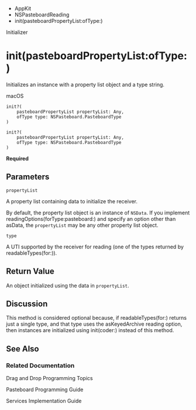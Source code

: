 

- AppKit
- NSPasteboardReading
-  init(pasteboardPropertyList:ofType:) 

Initializer

# init(pasteboardPropertyList:ofType:)

Initializes an instance with a property list object and a type string.

macOS

``` source
init?(
    pasteboardPropertyList propertyList: Any,
    ofType type: NSPasteboard.PasteboardType
)
```

``` source
init?(
    pasteboardPropertyList propertyList: Any,
    ofType type: NSPasteboard.PasteboardType
)
```

**Required**

## Parameters 

`propertyList`  

A property list containing data to initialize the receiver.

By default, the property list object is an instance of `NSData`. If you implement readingOptions(forType:pasteboard:) and specify an option other than asData, the `propertyList` may be any other property list object.

`type`  

A UTI supported by the receiver for reading (one of the types returned by readableTypes(for:)).

## Return Value

An object initialized using the data in `propertyList`.

## Discussion

This method is considered optional because, if readableTypes(for:) returns just a single type, and that type uses the asKeyedArchive reading option, then instances are initialized using init(coder:) instead of this method.

## See Also

### Related Documentation

Drag and Drop Programming Topics

Pasteboard Programming Guide

Services Implementation Guide

